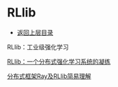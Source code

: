 # RLlib

* [返回上层目录](../reinforcement-learning-training-framework.md)

RLlib：工业级强化学习

[RLlib：一个分布式强化学习系统的凝练](https://zhuanlan.zhihu.com/p/144842398)

[分布式框架Ray及RLlib简易理解](https://zhuanlan.zhihu.com/p/61818897)

